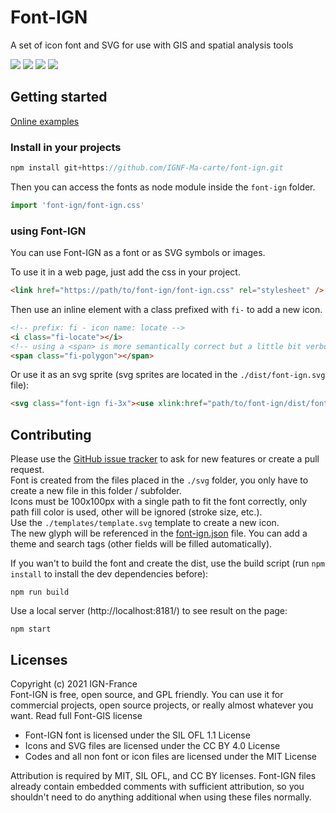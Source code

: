 # Font-IGN
A set of icon font and SVG for use with GIS and spatial analysis tools

<!--
![](https://img.shields.io/github/v/release/IGNF-Ma-carte/font-ign)
-->
![](https://img.shields.io/github/stars/IGNF-Ma-carte/font-ign)
![](https://img.shields.io/github/commit-activity/m/IGNF-Ma-carte/font-ign)
![](https://img.shields.io/github/contributors/IGNF-Ma-carte/font-ign)
![](https://img.shields.io/github/license/IGNF-Ma-carte/font-ign)

## Getting started

[Online examples](https://ignf-ma-carte.github.io/font-ign/)

### Install in your projects

```javascript
npm install git+https://github.com/IGNF-Ma-carte/font-ign.git 
```

Then you can access the fonts as node module inside the `font-ign` folder.
```javascript
import 'font-ign/font-ign.css'
```

### using Font-IGN

You can use Font-IGN as a font or as SVG symbols or images.

To use it in a web page, just add the css in your project.
```html
<link href="https://path/to/font-ign/font-ign.css" rel="stylesheet" />
```
Then use an inline element with a class prefixed with `fi-` to add a new icon.    
```html
<!-- prefix: fi - icon name: locate -->
<i class="fi-locate"></i>
<!-- using a <span> is more semantically correct but a little bit verbose. -->
<span class="fi-polygon"></span>
```
Or use it as an svg sprite (svg sprites are located in the `./dist/font-ign.svg` file):    
```html
<svg class="font-ign fi-3x"><use xlink:href="path/to/font-ign/dist/font-ign.svg#fg-polygon" /></svg>
```

## Contributing

Please use the [GitHub issue tracker](https://github.com/IGNF-Ma-carte/font-ign/issues) to ask for new features 
or create a pull request.    
Font is created from the files placed in the `./svg` folder, you only have to create a new file in this folder / subfolder.    
Icons must be 100x100px with a single path to fit the font correctly, only path fill color is used, other will be ignored (stroke size, etc.).    
Use the `./templates/template.svg` template to create a new icon.  
The new glyph will be referenced in the [font-ign.json]() file. You can add a theme and search tags 
(other fields will be filled automatically).

If you wan't to build the font and create the dist, use the build script (run `npm install` to install the dev dependencies before):
```console
npm run build
```
Use a local server (http://localhost:8181/) to see result on the page:
```console
npm start
```

## Licenses

Copyright (c) 2021 IGN-France   
Font-IGN is free, open source, and GPL friendly. You can use it for commercial projects, open source projects, or really almost whatever you want. Read full Font-GIS license

* Font-IGN font is licensed under the SIL OFL 1.1 License
* Icons and SVG files are licensed under the CC BY 4.0 License
* Codes and all non font or icon files are licensed under the MIT License

Attribution is required by MIT, SIL OFL, and CC BY licenses. Font-IGN files already contain embedded comments with sufficient attribution, so you shouldn't need to do anything additional when using these files normally.
